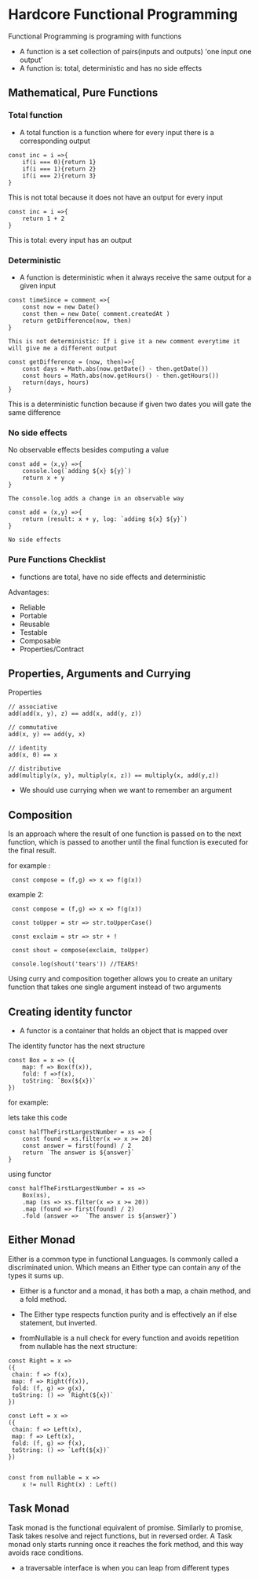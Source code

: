# Hardcore Functional Programming

Functional Programming is programing with functions
- A function is a set collection of pairs(inputs and outputs) 'one input one output'
- A function is: total, deterministic and has no side effects

## Mathematical, Pure Functions

### Total function
- A total function is a function where for every input there is a corresponding output
 ~~~
 const inc = i =>{
     if(i === 0){return 1}
     if(i === 1){return 2}
     if(i === 2){return 3}
}
~~~
This is not total because it does not have an output for every input
~~~
const inc = i =>{
    return 1 + 2
}
~~~
This is total: every input has an output

### Deterministic
- A function is deterministic when it always receive the same output for a given input
~~~
const timeSince = comment =>{
    const now = new Date()
    const then = new Date( comment.createdAt )
    return getDifference(now, then)
}

This is not deterministic: If i give it a new comment everytime it will give me a different output

const getDifference = (now, then)=>{
    const days = Math.abs(now.getDate() - then.getDate())
    const hours = Math.abs(now.getHours() - then.getHours())
    return(days, hours)
}
~~~
This is a deterministic function because if given two dates you will gate the same difference

### No side effects
No observable effects besides computing a value
~~~
const add = (x,y) =>{
    console.log(`adding ${x} ${y}`)
    return x + y
}

The console.log adds a change in an observable way 
~~~
~~~
const add = (x,y) =>{
    return (result: x + y, log: `adding ${x} ${y}`)
}

No side effects
~~~

### Pure Functions Checklist

- functions are total, have no side effects and deterministic

Advantages:
- Reliable
- Portable
- Reusable
- Testable
- Composable
- Properties/Contract

## Properties, Arguments and Currying

Properties
~~~
// associative
add(add(x, y), z) == add(x, add(y, z))
 ~~~
 ~~~
// commutative
add(x, y) == add(y, x)
 ~~~
 ~~~
// identity
add(x, 0) == x
 ~~~
 ~~~
// distributive
add(multiply(x, y), multiply(x, z)) == multiply(x, add(y,z))
~~~
- We should use currying when we want to remember an argument

## Composition
 Is an approach where the result of one function is passed on to the next function, which is passed to another until the final function is executed for the final result.

 for example :
~~~
 const compose = (f,g) => x => f(g(x))
~~~
 example 2:
~~~
 const compose = (f,g) => x => f(g(x))

 const toUpper = str => str.toUpperCase()

 const exclaim = str => str + !

 const shout = compose(exclaim, toUpper)

 console.log(shout('tears')) //TEARS!
~~~
 Using curry and composition together allows you to create an unitary function that takes one single argument instead of two arguments

 ## Creating identity functor
 - A functor is a container that holds an object that is mapped over

The identity functor has the next structure
~~~
const Box = x => ({
    map: f => Box(f(x)),
    fold: f =>f(x),
    toString: `Box(${x})`
})
~~~
for example:

lets take this code
~~~
const halfTheFirstLargestNumber = xs => {
    const found = xs.filter(x => x >= 20)
    const answer = first(found) / 2
    return `The answer is ${answer}`
}
~~~
using functor
~~~
const halfTheFirstLargestNumber = xs =>
    Box(xs),
    .map (xs => xs.filter(x => x >= 20))
    .map (found => first(found) / 2)
    .fold (answer =>  `The answer is ${answer}`)
~~~

## Either Monad

Either is a common type in functional Languages. Is commonly called a discriminated union. Which means an Either type can contain any of the types it sums up.

- Either is a functor and a monad, it has both a map, a chain method, and a fold method. 
- The Either type respects function purity and is effectively an if else statement, but inverted.

- fromNullable is a null check for every function and avoids repetition
from nullable has the next structure:
~~~
const Right = x =>
({
 chain: f => f(x),
 map: f => Right(f(x)),
 fold: (f, g) => g(x),
 toString: () => `Right(${x})`
})

const Left = x =>
({
 chain: f => Left(x),
 map: f => Left(x),
 fold: (f, g) => f(x),
 toString: () => `Left(${x})`
})


const from nullable = x =>
    x != null Right(x) : Left()
~~~
## Task Monad

Task monad is the functional equivalent of promise. Similarly to promise, Task takes resolve and reject functions, but in reversed order. A Task monad only starts running once it reaches the fork method, and this way avoids race conditions.

- a traversable interface is when you can leap from different types


